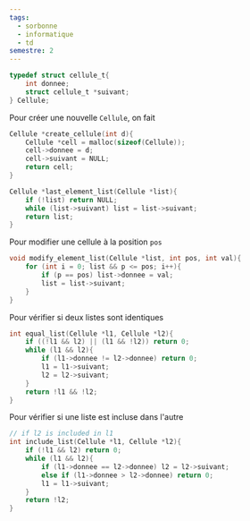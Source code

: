 ```yaml
---
tags:
  - sorbonne
  - informatique
  - td
semestre: 2
---
```

```c title=chained_list.c
typedef struct cellule_t{
	int donnee;
	struct cellule_t *suivant;
} Cellule;
```

Pour créer une nouvelle `Cellule`, on fait
```c title=chained_list.c
Cellule *create_cellule(int d){
	Cellule *cell = malloc(sizeof(Cellule));
	cell->donnee = d;
	cell->suivant = NULL;
	return cell;
}
```

```c title=chained_list.c
Cellule *last_element_list(Cellule *list){
	if (!list) return NULL;
	while (list->suivant) list = list->suivant;
	return list;
}
```

Pour modifier une cellule à la position `pos`
```c title=chained_list.c
void modify_element_list(Cellule *list, int pos, int val){
	for (int i = 0; list && p <= pos; i++){
		if (p == pos) list->donnee = val;
		list = list->suivant;
	}
}
```

Pour vérifier si deux listes sont identiques
```c title=chained_list.c
int equal_list(Cellule *l1, Cellule *l2){
	if ((!l1 && l2) || (l1 && !l2)) return 0;
	while (l1 && l2){
		if (l1->donnee != l2->donnee) return 0;
		l1 = l1->suivant;
		l2 = l2->suivant;
	}
	return !l1 && !l2;
}
```

Pour vérifier si une liste est incluse dans l'autre
```c title=chained_list.c
// if l2 is included in l1
int include_list(Cellule *l1, Cellule *l2){
	if (!l1 && l2) return 0;
	while (l1 && l2){
		if (l1->donnee == l2->donnee) l2 = l2->suivant;
		else if (l1->donnee > l2->donnee) return 0;
		l1 = l1->suivant;
	}
	return !l2;
}
```